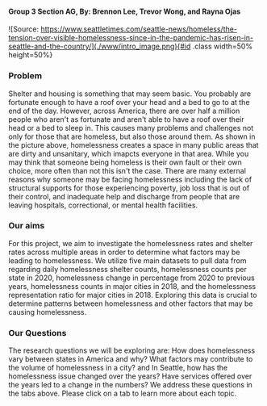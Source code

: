 #### Group 3 Section AG, By: Brennon Lee, Trevor Wong, and Rayna Ojas
    
![Source: https://www.seattletimes.com/seattle-news/homeless/the-tension-over-visible-homelessness-since-in-the-pandemic-has-risen-in-seattle-and-the-country/](./www/intro_image.png){#id .class width=50% height=50%}

### Problem

Shelter and housing is something that may seem basic. You probably are fortunate enough to 
have a roof over your head and a bed to go to at the end of the day. However, across America, 
there are over half a million people who aren't as fortunate and aren't able to have a 
roof over their head or a bed to sleep in. This causes many problems and challenges not only for 
those that are homeless, but also those around them. As shown in the picture above, homelessness
creates a space in many public areas that are dirty and unsanitary, which imapcts everyone in that
area. While you may think that someone being homeless is their own fault or their own choice, 
more often than not this isn't the case. There are many external reasons why someone may be facing 
homelessness including the lack of structural supports for those experiencing poverty, job loss that
is out of their control, and inadequate help and discharge from people that are leaving hospitals, 
correctional, or mental health facilities.

### Our aims

For this project, we aim to investigate the homelessness rates and shelter rates across multiple
areas in order to determine what factors may be leading to homelessness. We utilize five main datasets
to pull data from regarding daily homelessness shelter counts, homelessness counts per state in 2020,
homelessness change in percentage from 2020 to previous years, homelessness counts in major cities in 
2018, and the homelessness representation ratio for major cities in 2018. Exploring this data is crucial
to determine patterns between homelessness and other factors that may be causing homelessness.

### Our Questions

The research questions we will be exploring are: How does homelessness vary between states in America and why? 
What factors may contribute to the volume of homelessness in a city? and In Seattle, how has the homelessness issue 
changed over the years? Have services offered over the years led to a change in the numbers? We address these 
questions in the tabs above. Please click on a tab to learn more about each topic.

